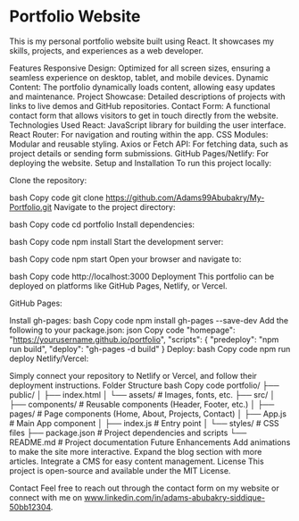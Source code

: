 <h1>Portfolio Website</h1>
This is my personal portfolio website built using React. It showcases my skills, projects, and experiences as a web developer.

Features
Responsive Design: Optimized for all screen sizes, ensuring a seamless experience on desktop, tablet, and mobile devices.
Dynamic Content: The portfolio dynamically loads content, allowing easy updates and maintenance.
Project Showcase: Detailed descriptions of projects with links to live demos and GitHub repositories.
Contact Form: A functional contact form that allows visitors to get in touch directly from the website.
Technologies Used
React: JavaScript library for building the user interface.
React Router: For navigation and routing within the app.
CSS Modules: Modular and reusable styling.
Axios or Fetch API: For fetching data, such as project details or sending form submissions.
GitHub Pages/Netlify:  For deploying the website.
Setup and Installation
To run this project locally:

Clone the repository:

bash
Copy code
git clone https://github.com/Adams99Abubakry/My-Portfolio.git
Navigate to the project directory:

bash
Copy code
cd portfolio
Install dependencies:

bash
Copy code
npm install
Start the development server:

bash
Copy code
npm start
Open your browser and navigate to:

bash
Copy code
http://localhost:3000
Deployment
This portfolio can be deployed on platforms like GitHub Pages, Netlify, or Vercel.

GitHub Pages:

Install gh-pages:
bash
Copy code
npm install gh-pages --save-dev
Add the following to your package.json:
json
Copy code
"homepage": "https://yourusername.github.io/portfolio",
"scripts": {
    "predeploy": "npm run build",
    "deploy": "gh-pages -d build"
}
Deploy:
bash
Copy code
npm run deploy
Netlify/Vercel:

Simply connect your repository to Netlify or Vercel, and follow their deployment instructions.
Folder Structure
bash
Copy code
portfolio/
├── public/
│   ├── index.html
│   └── assets/        # Images, fonts, etc.
├── src/
│   ├── components/    # Reusable components (Header, Footer, etc.)
│   ├── pages/         # Page components (Home, About, Projects, Contact)
│   ├── App.js         # Main App component
│   ├── index.js       # Entry point
│   └── styles/        # CSS files
├── package.json       # Project dependencies and scripts
└── README.md          # Project documentation
Future Enhancements
Add animations to make the site more interactive.
Expand the blog section with more articles.
Integrate a CMS for easy content management.
License
This project is open-source and available under the MIT License.

Contact
Feel free to reach out through the contact form on my website or connect with me on www.linkedin.com/in/adams-abubakry-siddique-50bb12304.

